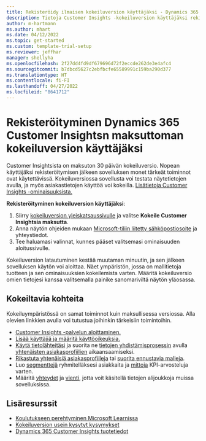 ```yaml
---
title: Rekisteröidy ilmaisen kokeiluversion käyttäjäksi - Dynamics 365 Customer Insights
description: Tietoja Customer Insights -kokeiluversion käyttäjäksi rekisteröitymisestä ja sovelluksen käytön aloittamisesta nopeasti. Sovelluksessa voit tutustua muihin oppimisresursseihin.
author: m-hartmann
ms.author: mhart
ms.date: 04/12/2022
ms.topic: get-started
ms.custom: template-trial-setup
ms.reviewer: jeffhar
manager: shellyha
ms.openlocfilehash: 2f27dd4fd9df679696d72f2eccde262de3e4afc4
ms.sourcegitcommit: b7dbcd5627c2ebfbcfe65589991c159ba290d377
ms.translationtype: HT
ms.contentlocale: fi-FI
ms.lasthandoff: 04/27/2022
ms.locfileid: "8641712"
---
```

# <a name="sign-up-for-a-free-dynamics-365-customer-insights-trial"></a>Rekisteröityminen Dynamics 365 Customer Insightsn maksuttoman kokeiluversion käyttäjäksi

Customer Insightsista on maksuton 30 päivän kokeiluversio. Nopean käyttäjäksi rekisteröitymisen jälkeen sovelluksen monet tärkeät toiminnot ovat käytettävissä. Kokeiluversiossa sovellusta voi testata näytetietojen avulla, ja myös asiakastietojen käyttöä voi kokeilla. [Lisätietoja Customer Insights -ominaisuuksista.](overview.md)

**Rekisteröityminen kokeiluversion käyttäjäksi**:

1. Siirry [kokeiluversion yleiskatsaussivulle](https://dynamics.microsoft.com/ai/customer-insights/) ja valitse **Kokeile Customer Insightsia maksutta**.
1. Anna näytön ohjeiden mukaan [Microsoft-tiliin liitetty sähköpostiosoite](https://support.microsoft.com/windows/what-is-a-microsoft-account-4a7c48e9-ff5a-e9c6-5a5c-1a57d66c3bfa) ja yhteystiedot.
1. Tee haluamasi valinnat, kunnes pääset valitsemasi ominaisuuden aloitussivulle.

Kokeiluversion latautuminen kestää muutaman minuutin, ja sen jälkeen sovelluksen käytön voi aloittaa. Näet ympäristön, jossa on mallitietoja tuotteen ja sen ominaisuuksien kokeilemista varten. Määritä kokeiluversio omien tietojesi kanssa valitsemalla painike sanomariviltä näytön yläosassa.

## <a name="what-to-try"></a>Kokeiltavia kohteita

Kokeiluympäristössä on samat toiminnot kuin maksullisessa versiossa. Alla olevien linkkien avulla voi tutustua joihinkin tärkeisiin toimintoihin.

- [Customer Insights -palvelun aloittaminen.](get-started.md)
- [Lisää käyttäjiä ja määritä käyttöoikeuksia.](permissions.md)
- [Käytä tietolähteitäsi](data-sources.md) ja suorita ne [tietojen yhdistämisprosessin](data-unification.md) avulla [yhtenäisten asiakasprofiilien](customer-profiles.md) aikaansaamiseksi.
- [Rikastuta yhtenäisiä asiakasprofiileja](enrichment-hub.md) tai [suorita ennustavia malleja](predictions-overview.md).
- Luo [segmenttejä](segments.md) ryhmitelläksesi asiakkaita ja [mittoja](measures.md) KPI-arvosteluja varten.
- Määritä [yhteydet](connections.md) ja [vienti](export-destinations.md), jotta voit käsitellä tietojen alijoukkoja muissa sovelluksissa.

## <a name="additional-resources"></a>Lisäresurssit

- [Koulutukseen perehtyminen Microsoft Learnissa](/learn/browse/?filter-products=dynamics-dynamics-cust-insights)
- [Kokeiluversion usein kysytyt kysymykset](trial-faq.md)
- [Dynamics 365 Customer Insights tuotetiedot](https://dynamics.microsoft.com/ai/customer-insights/)
